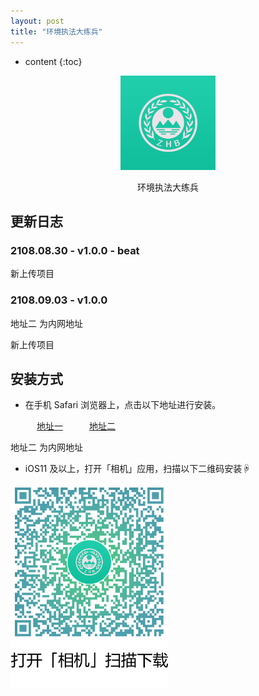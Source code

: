 ```yaml
---
layout: post
title: "环境执法大练兵"
---
```


* content
{:toc}
<div align="center"> <img alt="icon" src="https://raw.githubusercontent.com/1ilI/TestMyipa_Resource/master/resource/LEPractice/icon.png" width="30%"/> <p>环境执法大练兵</p> </div>










## 更新日志

### 2108.08.30 - v1.0.0 - beat

新上传项目

### 2108.09.03 - v1.0.0
地址二 为内网地址

新上传项目


## 安装方式

* 在手机 Safari 浏览器上，点击以下地址进行安装。

　　　[地址一](itms-services://?action=download-manifest&url=https://raw.githubusercontent.com/1ilI/TestMyipa_Resource/master/resource/LEPractice/manifest.plist)　　　[地址二](itms-services://?action=download-manifest&url=https://raw.githubusercontent.com/1ilI/TestMyipa_Resource/master/resource/LEPractice/manifest-2.plist)


地址二 为内网地址

* iOS11 及以上，打开「相机」应用，扫描以下二维码安装☟

<img alt="downloadImage" src="https://raw.githubusercontent.com/1ilI/TestMyipa_Resource/master/resource/LEPractice/download.png" width="50%"/>

